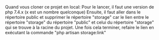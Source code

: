 Quand vous cloner ce projet en local:
Pour le lancer, il faut une version de php 7.4.x (x est un nombre quelconque)
Ensuite, il faut aller dans le répertoire public et supprimer le répertoire "storage" car le lien entre le répertoire "storage" du répertoire "public" et celui du répertoire "storage" qui se trouve à la racine du projet.
Une fois cela terminer, refaire le lien en exécutant la commande "php artisan storage:link"